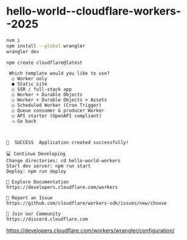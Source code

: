 # hello-world--cloudflare-workers--2025


```bash
nvm i
npm install --global wrangler
wrangler dev
```


```
npm create cloudflare@latest

 Which template would you like to use?
  ○ Worker only
  ● Static site
  ○ SSR / full-stack app
  ○ Worker + Durable Objects
  ○ Worker + Durable Objects + Assets
  ○ Scheduled Worker (Cron Trigger)
  ○ Queue consumer & producer Worker
  ○ API starter (OpenAPI compliant)
  ◁ Go back



🎉  SUCCESS  Application created successfully!

💻 Continue Developing
Change directories: cd hello-world-workers
Start dev server: npm run start
Deploy: npm run deploy

📖 Explore Documentation
https://developers.cloudflare.com/workers

🐛 Report an Issue
https://github.com/cloudflare/workers-sdk/issues/new/choose

💬 Join our Community
https://discord.cloudflare.com
```

https://developers.cloudflare.com/workers/wrangler/configuration/
